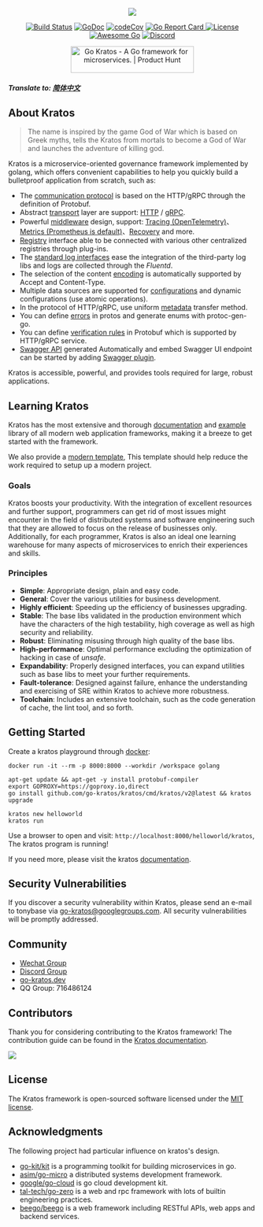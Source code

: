 <p align="center"><a href="https://go-kratos.dev/" target="_blank"><img src="https://github.com/go-kratos/kratos/blob/main/docs/images/kratos-large.png?raw=true"></a></p>

<p align="center">
<a href="https://github.com/go-kratos/kratos/actions"><img src="https://github.com/go-kratos/kratos/workflows/Go/badge.svg" alt="Build Status"></a>
<a href="https://pkg.go.dev/github.com/go-kratos/kratos/v2"><img src="https://pkg.go.dev/badge/github.com/go-kratos/kratos/v2" alt="GoDoc"></a>
<a href="https://codecov.io/gh/go-kratos/kratos"><img src="https://codecov.io/gh/go-kratos/kratos/master/graph/badge.svg" alt="codeCov"></a>
<a href="https://goreportcard.com/report/github.com/go-kratos/kratos"><img src="https://goreportcard.com/badge/github.com/go-kratos/kratos" alt="Go Report Card" /a>
<a href="https://github.com/go-kratos/kratos/blob/main/LICENSE"><img src="https://img.shields.io/github/license/go-kratos/kratos" alt="License"></a>
<a href="https://github.com/avelino/awesome-go"><img src="https://awesome.re/mentioned-badge.svg" alt="Awesome Go"></a>
<a href="https://discord.gg/BWzJsUJ"><img src="https://img.shields.io/discord/766619759214854164?label=chat&logo=discord" alt="Discord"></a>
</p>
<p align="center">
<a href="https://www.producthunt.com/posts/go-kratos?utm_source=badge-featured&utm_medium=badge&utm_souce=badge-go-kratos" target="_blank"><img src="https://api.producthunt.com/widgets/embed-image/v1/featured.svg?post_id=306565&theme=light" alt="Go Kratos - A Go framework for microservices. | Product Hunt" style="width: 250px; height: 54px;" width="250" height="54" /></a>
</p>
  
##### Translate to: [简体中文](README_zh.md)

## About Kratos
  
> The name is inspired by the game God of War which is based on Greek myths, tells the Kratos from mortals to become a God of War and launches the adventure of killing god.

Kratos is a microservice-oriented governance framework implemented by golang, which offers convenient capabilities to help you quickly build a bulletproof application from scratch, such as:

- The [communication protocol](https://go-kratos.dev/en/docs/component/api) is based on the HTTP/gRPC through the definition of Protobuf.
- Abstract [transport](https://go-kratos.dev/en/docs/component/transport/overview) layer are support: [HTTP](https://go-kratos.dev/en/docs/component/transport/http) / [gRPC](https://go-kratos.dev/en/docs/component/transport/grpc).
- Powerful [middleware](https://go-kratos.dev/en/docs/component/middleware/overview) design, support: [Tracing (OpenTelemetry)](https://go-kratos.dev/en/docs/component/middleware/tracing)、[Metrics (Prometheus is default)](https://go-kratos.dev/en/docs/component/middleware/metrics)、[Recovery](https://go-kratos.dev/en/docs/component/middleware/recovery) and more.
- [Registry](https://go-kratos.dev/en/docs/component/registry) interface able to be connected with various other centralized registries through plug-ins.
- The [standard log interfaces](https://go-kratos.dev/en/docs/component/log) ease the integration of the third-party log libs and logs are collected through the *Fluentd*.
- The selection of the content [encoding](https://go-kratos.dev/en/docs/component/encoding) is automatically supported by Accept and Content-Type.
- Multiple data sources are supported for [configurations](https://go-kratos.dev/en/docs/component/config) and dynamic configurations (use atomic operations).
- In the protocol of HTTP/gRPC, use uniform [metadata](https://go-kratos.dev/en/docs/component/metadata) transfer method.
- You can define [errors](https://go-kratos.dev/en/docs/component/errors/) in protos and generate enums with protoc-gen-go.
- You can define [verification rules](https://go-kratos.dev/en/docs/component/middleware/validate) in Protobuf which is supported by HTTP/gRPC service.
- [Swagger API](https://go-kratos.dev/en/docs/guide/openapi) generated Automatically and embed Swagger UI endpoint can be started by adding [Swagger plugin](https://github.com/go-kratos/swagger-api).

Kratos is accessible, powerful, and provides tools required for large, robust applications.

## Learning Kratos

Kratos has the most extensive and thorough [documentation](https://go-kratos.dev/en/docs/getting-started/start) and [example](./examples) library of all modern web application frameworks, making it a breeze to get started with the framework.

We also provide a [modern template](https://github.com/go-kratos/kratos-layout), This template should help reduce the work required to setup up a modern project.

### Goals

Kratos boosts your productivity. With the integration of excellent resources and further support, programmers can get rid of most issues might encounter in the field of distributed systems and software engineering such that they are allowed to focus on the release of businesses only. Additionally, for each programmer, Kratos is also an ideal one learning warehouse for many aspects of microservices to enrich their experiences and skills.

### Principles

* **Simple**: Appropriate design, plain and easy code.
* **General**: Cover the various utilities for business development.
* **Highly efficient**: Speeding up the efficiency of businesses upgrading.
* **Stable**: The base libs validated in the production environment which have the characters of the high testability, high coverage as well as high security and reliability.
* **Robust**: Eliminating misusing through high quality of the base libs.
* **High-performance**: Optimal performance excluding the optimization of hacking in case of *unsafe*. 
* **Expandability**: Properly designed interfaces, you can expand utilities such as base libs to meet your further requirements.
* **Fault-tolerance**: Designed against failure, enhance the understanding and exercising of SRE within Kratos to achieve more robustness.
* **Toolchain**: Includes an extensive toolchain, such as the code generation of cache, the lint tool, and so forth.

## Getting Started

Create a kratos playground through [docker](https://www.docker.com/products/docker-desktop):
  
```shell
docker run -it --rm -p 8000:8000 --workdir /workspace golang
```
  
```shell
apt-get update && apt-get -y install protobuf-compiler
export GOPROXY=https://goproxy.io,direct
go install github.com/go-kratos/kratos/cmd/kratos/v2@latest && kratos upgrade
```
  
```shell
kratos new helloworld
kratos run
```
  
Use a browser to open and visit: `http://localhost:8000/helloworld/kratos`, The kratos program is running!

If you need more, please visit the kratos [documentation](https://go-kratos.dev/en/docs/getting-started/start).

## Security Vulnerabilities

If you discover a security vulnerability within Kratos, please send an e-mail to tonybase via go-kratos@googlegroups.com. All security vulnerabilities will be promptly addressed.

## Community

- [Wechat Group](https://github.com/go-kratos/kratos/issues/682)
- [Discord Group](https://discord.gg/BWzJsUJ)
- [go-kratos.dev](https://go-kratos.dev/en)
- QQ Group: 716486124

## Contributors

Thank you for considering contributing to the Kratos framework! The contribution guide can be found in the [Kratos documentation](https://go-kratos.dev/en/docs/community/contribution).

<a href="https://github.com/go-kratos/kratos/graphs/contributors">
  <img src="https://contrib.rocks/image?repo=go-kratos/kratos" />
</a>

## License

The Kratos framework is open-sourced software licensed under the [MIT license](./LICENSE).
  
## Acknowledgments
  
The following project had particular influence on kratos's design.
  
- [go-kit/kit](https://github.com/go-kit/kit) is a programming toolkit for building microservices in go.
- [asim/go-micro](https://github.com/asim/go-micro) a distributed systems development framework.
- [google/go-cloud](https://github.com/google/go-cloud) is go cloud development kit.
- [tal-tech/go-zero](https://github.com/tal-tech/go-zero) is a web and rpc framework with lots of builtin engineering practices.
- [beego/beego](https://github.com/beego/beego) is a web framework including RESTful APIs, web apps and backend services.
